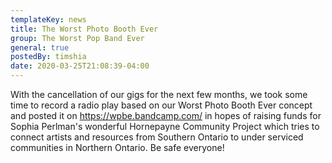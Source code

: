 ```yaml
---
templateKey: news
title: The Worst Photo Booth Ever
group: The Worst Pop Band Ever
general: true
postedBy: timshia
date: 2020-03-25T21:08:39-04:00
---
```

With the cancellation of our gigs for the next few months, we took some time to record a radio play based on our Worst Photo Booth Ever concept and posted it on <https://wpbe.bandcamp.com/> in hopes of raising funds for Sophia Perlman's wonderful Hornepayne Community Project which tries to connect artists and resources from Southern Ontario to under serviced communities in Northern Ontario. Be safe everyone!